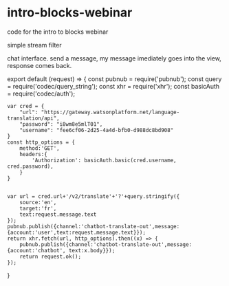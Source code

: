 # intro-blocks-webinar
code for the intro to blocks webinar




simple stream filter

chat interface.  send a message, my message imediately goes into the view, response comes back.


export default (request) => { 
    const pubnub = require('pubnub');
    const query = require('codec/query_string');
    const xhr = require('xhr');
    const basicAuth = require('codec/auth');

    var cred = {
        "url": "https://gateway.watsonplatform.net/language-translation/api",
        "password": "i8wm8e5mlT01",
        "username": "fee6cf06-2d25-4a4d-bfb0-d988dc8bd908"
    }
    const http_options = {
        method:'GET',
        headers:{
            'Authorization': basicAuth.basic(cred.username, cred.password),
        }
    }
        

    var url = cred.url+'/v2/translate'+'?'+query.stringify({
        source:'en',
        target:'fr',
        text:request.message.text
    });
    pubnub.publish({channel:'chatbot-translate-out',message:{account:'user',text:request.message.text}});
    return xhr.fetch(url, http_options).then((x) => {
        pubnub.publish({channel:'chatbot-translate-out',message:{account:'chatbot', text:x.body}});
        return request.ok();
    });

}